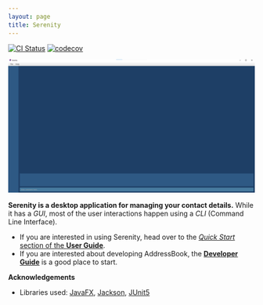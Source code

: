 ```yaml
---
layout: page
title: Serenity
---
```


[![CI Status](https://github.com/AY2021S1-CS2103T-W12-4/tp/workflows/Java%20CI/badge.svg)](https://github.com/AY2021S1-CS2103T-W12-4/tp/actions)
[![codecov](https://codecov.io/gh/se-edu/addressbook-level3/branch/master/graph/badge.svg)](https://codecov.io/gh/AY2021-S1-CS2103T/tp)

![Ui](images/Ui.png)

**Serenity is a desktop application for managing your contact details.** While it has a *GUI*, most of the user interactions happen using a *CLI* (Command Line Interface).

* If you are interested in using Serenity, head over to the [_Quick Start_ section of the **User Guide**](UserGuide.html#2-quick-start).
* If you are interested about developing AddressBook, the [**Developer Guide**](DeveloperGuide.html) is a good place to start.


**Acknowledgements**

* Libraries used: [JavaFX](https://openjfx.io/), [Jackson](https://github.com/FasterXML/jackson), [JUnit5](https://github.com/junit-team/junit5)
